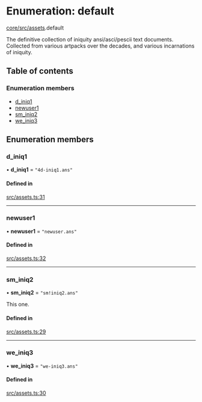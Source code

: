 # Enumeration: default

[core/src/assets](../wiki/core.src.assets).default

The definitive collection of iniquity ansi/asci/pescii text documents.
Collected from various artpacks over the decades, and various incarnations of iniquity.

## Table of contents

### Enumeration members

- [d\_iniq1](../wiki/core.src.assets.default#d_iniq1)
- [newuser1](../wiki/core.src.assets.default#newuser1)
- [sm\_iniq2](../wiki/core.src.assets.default#sm_iniq2)
- [we\_iniq3](../wiki/core.src.assets.default#we_iniq3)

## Enumeration members

### d\_iniq1

• **d\_iniq1** = `"4d-iniq1.ans"`

#### Defined in

[src/assets.ts:31](https://github.com/iniquitybbs/iniquity/blob/7aadaa3/packages/core/src/assets.ts#L31)

___

### newuser1

• **newuser1** = `"newuser.ans"`

#### Defined in

[src/assets.ts:32](https://github.com/iniquitybbs/iniquity/blob/7aadaa3/packages/core/src/assets.ts#L32)

___

### sm\_iniq2

• **sm\_iniq2** = `"sm!iniq2.ans"`

This one.

#### Defined in

[src/assets.ts:29](https://github.com/iniquitybbs/iniquity/blob/7aadaa3/packages/core/src/assets.ts#L29)

___

### we\_iniq3

• **we\_iniq3** = `"we-iniq3.ans"`

#### Defined in

[src/assets.ts:30](https://github.com/iniquitybbs/iniquity/blob/7aadaa3/packages/core/src/assets.ts#L30)
